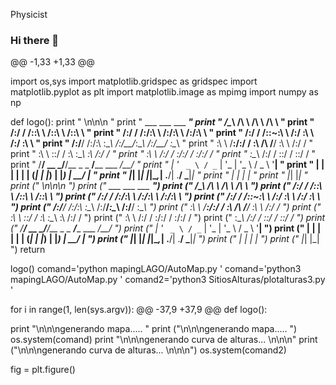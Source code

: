 Physicist
### Hi there 👋

<!--
**glady12/glady12** is a ✨ _special_ ✨ repository because its `README.md` (this file) appears on your GitHub profile.

Here are some ideas to get you started:

- 🔭 I’m currently working on ...
- 🌱 I’m currently learning ...
- 👯 I’m looking to collaborate on ...
- 🤔 I’m looking for help with ...
- 💬 Ask me about ...
- 📫 How to reach me: ...
- 😄 Pronouns: ...
- ⚡ Fun fact: ...
-->@@ -1,33 +1,33 @@
import os,sys
import matplotlib.gridspec as gridspec
import matplotlib.pyplot as plt
import matplotlib.image as mpimg
import numpy as np

def logo():
    print " \n\n\n "
    print "      ___       ___           ___           ___"
    print "     /\__\     /\  \         /\  \         /\  \ "
    print "    /:/  /    /::\  \       /::\  \       /::\  \ "
    print "   /:/  /    /:/\:\  \     /:/\:\  \     /:/\:\  \ "
    print "  /:/  /    /::\~\:\  \   /:/  \:\  \   /:/  \:\  \ "
    print " /:/__/    /:/\:\ \:\__\ /:/__/_\:\__\ /:/__/ \:\__\ "
    print " \:\  \    \/__\:\/:/  / \:\  /\ \/__/ \:\  \ /:/  / "
    print "  \:\  \        \::/  /   \:\ \:\__\    \:\  /:/  / "
    print "   \:\  \       /:/  /     \:\/:/  /     \:\/:/  / "
    print "    \:\__\     /:/  /       \::/  /       \::/  / "
    print "     \/__/ __ _\/__/__ _ _ __\/____   ___ _\/__/ " 
    print "        | '_ ` _ \ / _` | '_ \| '_ \ / _ \ '__| "
    print "        | | | | | | (_| | |_) | |_) |  __/ | "
    print "        |_| |_| |_|\__,_| .__/| .__/ \___|_| "
    print "                        | |   | | "
    print "                        |_|   |_| "
    print (" \n\n\n ")
    print ("      ___       ___           ___           ___")
    print ("     /\__\     /\  \         /\  \         /\  \ ")
    print ("    /:/  /    /::\  \       /::\  \       /::\  \ ")
    print ("   /:/  /    /:/\:\  \     /:/\:\  \     /:/\:\  \ ")
    print ("  /:/  /    /::\~\:\  \   /:/  \:\  \   /:/  \:\  \ ")
    print (" /:/__/    /:/\:\ \:\__\ /:/__/_\:\__\ /:/__/ \:\__\ ")
    print (" \:\  \    \/__\:\/:/  / \:\  /\ \/__/ \:\  \ /:/  / ")
    print ("  \:\  \        \::/  /   \:\ \:\__\    \:\  /:/  / ")
    print ("   \:\  \       /:/  /     \:\/:/  /     \:\/:/  / ")
    print ("    \:\__\     /:/  /       \::/  /       \::/  / ")
    print ("     \/__/ __ _\/__/__ _ _ __\/____   ___ _\/__/ ") 
    print ("        | '_ ` _ \ / _` | '_ \| '_ \ / _ \ '__| ")
    print ("        | | | | | | (_| | |_) | |_) |  __/ | ")
    print ("        |_| |_| |_|\__,_| .__/| .__/ \___|_| ")
    print ("                        | |   | | ")
    print ("                        |_|   |_| ")
    return



logo()
comand='python mapingLAGO/AutoMap.py '
comand='python3 mapingLAGO/AutoMap.py '
comand2='python3 SitiosAlturas/plotalturas3.py '

for i in range(1, len(sys.argv)):
@@ -37,9 +37,9 @@ def logo():



print  "\n\n\ngenerando mapa..... "
print  ("\n\n\ngenerando mapa..... ")
os.system(comand) 
print "\n\n\ngenerando curva de alturas... \n\n\n"
print ("\n\n\ngenerando curva de alturas... \n\n\n")
os.system(comand2)

fig = plt.figure()

